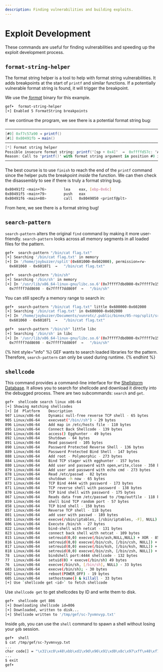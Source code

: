 ```yaml
---
description: Finding vulnerabilities and building exploits.
---
```


# Exploit Development

These commands are useful for finding vulnerabilities and speeding up the exploit development process.

## `format-string-helper`

The format string helper is a tool to help with format string vulnerabilities. It adds breakpoints at the start of `printf` and similar functions. If a potentially vulnerable format string is found, it will trigger the breakpoint.

We use the [_format_](../../../binex/03-formats/format.md) binary for this example.

```bash
gef➤  format-string-helper
[+] Enabled 5 FormatString breakpoints
```

If we continue the program, we see there is a potential format string bug:

```as
────────────────────────────────────────────────────────────────────────────────────────────────────── trace ────
[#0] 0xf7c57a90 → printf()
[#1] 0x80491fb → main()
────────────────────────────────────────────────────────────────────────────────────────────────────── extra ────
[*] Format string helper
Possible insecure format string: printf('[sp + 0x4]'  →  0xffffd57c: 'AAAA\n')
Reason: Call to 'printf()' with format string argument in position #0 is in page 0xfffdd000 ([stack]) that has write permission
─────────────────────────────────────────────────────────────────────────────────────────────────────────────────
```

The best course is to use `finish` to reach the end of the `printf` command since the helper puts the breakpoint _inside_ the function. We can then check the disassembly to see if there is truly a format string bug.

```bash
0x80491f2 <main+76>        lea    eax, [ebp-0x6c]
0x80491f5 <main+79>        push   eax
0x80491f6 <main+80>        call   0x8049050 <printf@plt>
```

From here, we see there is a format string bug!

## `search-pattern`

`search-pattern` alters the original `find` command by making it more user-friendly. `search-pattern` looks across all memory segments in all loaded files for the pattern.

```bash
gef➤  search-pattern "/bin/cat flag.txt"
[+] Searching '/bin/cat flag.txt' in memory
[+] In '/home/joybuzzer/split'(0x601000-0x602000), permission=rw-
  0x601060 - 0x601071  →   "/bin/cat flag.txt" 

gef➤  search-pattern "/bin/sh"
[+] Searching '/bin/sh' in memory
[+] In '/usr/lib/x86_64-linux-gnu/libc.so.6'(0x7ffff7dbd000-0x7ffff7e15000), permission=r--
  0x7ffff7dd8698 - 0x7ffff7dd869f  →   "/bin/sh"
```

You can still specify a memory range to search in:

```bash
gef➤  search-pattern "/bin/cat flag.txt" little 0x600000-0x602000
[+] Searching '/bin/cat flag.txt' in 0x600000-0x602000
[+] In '/home/joybuzzer/Documents/vunrotc/.public/binex/05-rop/split/src/split'(0x600000-0x601000), permission=r--
  0x601060 - 0x601071  →   "/bin/cat flag.txt" 

gef➤  search-pattern "/bin/sh" little libc
[+] Searching '/bin/sh' in libc
[+] In '/usr/lib/x86_64-linux-gnu/libc.so.6'(0x7ffff7dbd000-0x7ffff7e15000), permission=r--
  0x7ffff7dd8698 - 0x7ffff7dd869f  →   "/bin/sh" 
```

{% hint style="info" %}
GEF wants to search loaded libraries for the pattern. Therefore, `search-pattern` can only be used during runtime.
{% endhint %}

## `shellcode`

This command provides a command-line interface for the [Shellstorm Database](http://shell-storm.org/shellcode/). It allows you to search for shellcode and download it directly into the debugged process. There are two subcommands: `search` and `get`.

```bash
gef➤  shellcode search linux x86-64
[+] Showing matching shellcodes
[+] Id	Platform	Description
907	Linux/x86-64	Dynamic null-free reverse TCP shell - 65 bytes
905	Linux/x86-64	execveat("/bin//sh") - 29 bytes
896	Linux/x86-64	Add map in /etc/hosts file - 110 bytes
895	Linux/x86-64	Connect Back Shellcode - 139 bytes
894	Linux/x86-64	access() Egghunter - 49 bytes
892	Linux/x86-64	Shutdown - 64 bytes
891	Linux/x86-64	Read password - 105 bytes
890	Linux/x86-64	Password Protected Reverse Shell - 136 bytes
889	Linux/x86-64	Password Protected Bind Shell - 147 bytes
888	Linux/x86-64	Add root - Polymorphic - 273 bytes
884	Linux/x86-64	Bind TCP stager with egghunter - 157 bytes
880	Linux/x86-64	Add user and password with open,write,close - 358 bytes
879	Linux/x86-64	Add user and password with echo cmd - 273 bytes
878	Linux/x86-64	Read /etc/passwd - 82 bytes
877	Linux/x86-64	shutdown -h now - 65 bytes
873	Linux/x86-64	TCP Bind 4444 with password - 173 bytes
871	Linux/x86-64	TCP reverse shell with password - 138 bytes
870	Linux/x86-64	TCP bind shell with password - 175 bytes
867	Linux/x86-64	Reads data from /etc/passwd to /tmp/outfile - 118 bytes
859	Linux/x86-64	shell bind TCP random port - 57 bytes
858	Linux/x86-64	TCP bind shell - 150 bytes
857	Linux/x86-64	Reverse TCP shell - 118 bytes
801	Linux/x86-64	add user with passwd - 189 bytes
683	Linux/x86-64	execve(/sbin/iptables, [/sbin/iptables, -F], NULL) - 49 bytes
806	Linux/x86-64	Execute /bin/sh - 27 bytes
822	Linux/x86-64	bind-shell with netcat - 131 bytes
823	Linux/x86-64	connect back shell with netcat - 109 bytes
815	Linux/x86-64	setreuid(0,0) execve(/bin/ash,NULL,NULL) + XOR - 85 bytes
816	Linux/x86-64	setreuid(0,0) execve(/bin/csh, [/bin/csh, NULL]) + XOR - 87 bytes
817	Linux/x86-64	setreuid(0,0) execve(/bin/ksh, [/bin/ksh, NULL]) + XOR - 87 bytes
818	Linux/x86-64	setreuid(0,0) execve(/bin/zsh, [/bin/zsh, NULL]) + XOR - 87 bytes
78	Linux/x86-64	bindshell port:4444 shellcode - 132 bytes
77	Linux/x86-64	setuid(0) + execve(/bin/sh) 49 bytes
76	Linux/x86-64	execve(/bin/sh, [/bin/sh], NULL) - 33 bytes
603	Linux/x86-64	execve(/bin/sh); - 30 bytes
602	Linux/x86-64	reboot(POWER_OFF) - 19 bytes
605	Linux/x86-64	sethostname() & killall - 33 bytes
[+] Use `shellcode get <id>` to fetch shellcode
```

Use `shellcode get` to get shellcodes by ID and write them to disk.

```bash
gef➤  shellcode get 806
[+] Downloading shellcode id=806
[+] Downloaded, written to disk...
[+] Shellcode written to '/tmp/gef/sc-7yvmnvyp.txt'
```

Inside `gdb`, you can use the `shell` command to spawn a shell without losing your `gdb` session.

```bash
gef➤  shell
$ cat /tmp/gef/sc-7yvmnvyp.txt
...
char code[] = "\x31\xc0\x48\xbb\xd1\x9d\x96\x91\xd0\x8c\x97\xff\x48\xf7\xdb\x53\x54\x5f\x99\x52\x57\x54\x5e\xb0\x3b\x0f\x05";
...
$ exit
gef➤  
```
